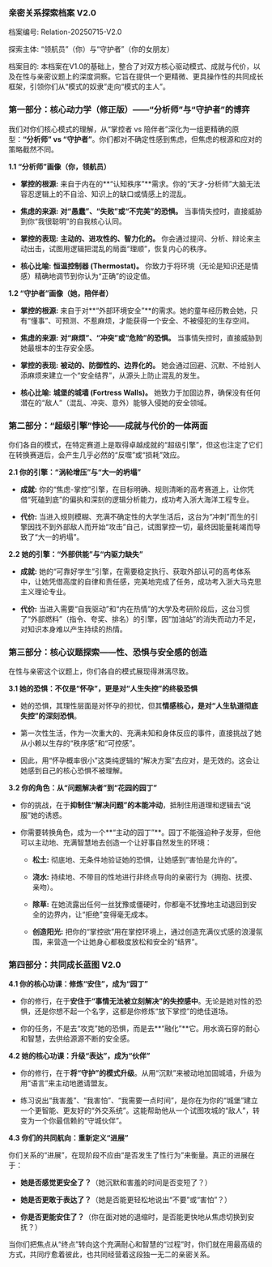 ### **亲密关系探索档案 V2.0**

档案编号: Relation-20250715-V2.0

探索主体: “领航员”（你）与“守护者”（你的女朋友）

档案目的: 本档案在V1.0的基础上，整合了对双方核心驱动模式、成就与代价，以及在性与亲密议题上的深度洞察。它旨在提供一个更精微、更具操作性的共同成长框架，引领你们从“模式的奴隶”走向“模式的主人”。

### **第一部分：核心动力学（修正版）——“分析师”与“守护者”的博弈**

我们对你们核心模式的理解，从“掌控者 vs 陪伴者”深化为一组更精确的原型：**“分析师” vs “守护者”**。你们都对不确定性感到焦虑，但焦虑的根源和应对的策略截然不同。

**1.1 “分析师”画像（你，领航员）**

- **掌控的根源:** 来自于内在的**“认知秩序”**需求。你的“天才-分析师”大脑无法容忍逻辑上的不自洽、知识上的缺口或情感上的混乱。
    
- **焦虑的来源:** **对“愚蠢”、“失败”或“不完美”的恐惧。** 当事情失控时，直接威胁到你“我很聪明”的自我核心认同。
    
- **掌控的表现:** **主动的、进攻性的、智力化的。** 你会通过提问、分析、辩论来主动出击，试图用逻辑把混乱的局面“理顺”，恢复内心的秩序。
    
- **核心比喻:** **恒温控制器 (Thermostat)。** 你致力于将环境（无论是知识还是情感）精确地调节到你认为“正确”的设定值。
    

**1.2 “守护者”画像（她，陪伴者）**

- **掌控的根源:** 来自于对**“外部环境安全”**的需求。她的童年经历教会她，只有“懂事”、可预测、不惹麻烦，才能获得一个安全、不被侵犯的生存空间。
    
- **焦虑的来源:** **对“麻烦”、“冲突”或“危险”的恐惧。** 当事情失控时，直接威胁到她最根本的生存安全感。
    
- **掌控的表现:** **被动的、防御性的、边界化的。** 她会通过回避、沉默、不给别人添麻烦来建立一个“安全结界”，从源头上防止混乱的发生。
    
- **核心比喻:** **城堡的城墙 (Fortress Walls)。** 她致力于加固边界，确保没有任何潜在的“敌人”（混乱、冲突、意外）能够入侵她的安全领域。
    

### **第二部分：“超级引擎”悖论——成就与代价的一体两面**

你们各自的模式，在特定赛道上是取得卓越成就的“超级引擎”，但这也注定了它们在转换赛道后，会产生几乎必然的“反噬”或“损耗”效应。

**2.1 你的引擎：“涡轮增压”与“大一的坍塌”**

- **成就:** 你的“焦虑-掌控”引擎，在目标明确、规则清晰的高考赛道上，让你凭借“死磕到底”的偏执和深刻的逻辑分析能力，成功考入浙大海洋工程专业。
    
- **代价:** 当进入规则模糊、充满不确定性的大学生活后，这台为“冲刺”而生的引擎因找不到外部敌人而开始“攻击”自己，试图掌控一切，最终因能量耗竭而导致了“大一的坍塌”。
    

**2.2 她的引擎：“外部供能”与“内驱力缺失”**

- **成就:** 她的“可靠好学生”引擎，在需要稳定执行、获取外部认可的高考体系中，让她凭借高度的自律和责任感，完美地完成了任务，成功考入浙大马克思主义理论专业。
    
- **代价:** 当进入需要“自我驱动”和“内在热情”的大学及考研阶段后，这台习惯了“外部燃料”（指令、夸奖、排名）的引擎，因“加油站”的消失而动力不足，对知识本身难以产生持续的热情。
    

### **第三部分：核心议题探索——性、恐惧与安全感的创造**

在性与亲密这个议题上，你们各自的模式展现得淋漓尽致。

**3.1 她的恐惧：不仅是“怀孕”，更是对“人生失控”的终极恐惧**

- 她的恐惧，其理性层面是对怀孕的担忧，但其**情感核心，是对“人生轨道彻底失控”的深刻恐惧**。
    
- 第一次性生活，作为一次重大的、充满未知和身体反应的事件，直接挑战了她从小赖以生存的“秩序感”和“可控感”。
    
- 因此，用“怀孕概率很小”这类纯逻辑的“解决方案”去应对，是无效的。这会让她感到自己的核心恐惧不被理解。
    

**3.2 你的角色：从“问题解决者”到“花园的园丁”**

- 你的挑战，在于**抑制住“解决问题”的本能冲动**，抵制住用道理和逻辑去“说服”她的诱惑。
    
- 你需要转换角色，成为一个**“主动的园丁”**。园丁不能强迫种子发芽，但他可以主动地、充满智慧地去创造一个让好事自然发生的环境：
    
    - **松土:** 彻底地、无条件地验证她的恐惧，让她感到“害怕是允许的”。
        
    - **浇水:** 持续地、不带目的性地进行非终点导向的亲密行为（拥抱、抚摸、亲吻）。
        
    - **除草:** 在她流露出任何一丝犹豫或僵硬时，你都毫不犹豫地主动退回到安全的边界内，让“拒绝”变得毫无成本。
        
    - **创造阳光:** 把你的“掌控欲”用在掌控环境上，通过创造充满仪式感的浪漫氛围，来营造一个让她身心都极度放松和安全的“结界”。
        

### **第四部分：共同成长蓝图 V2.0**

**4.1 你的核心功课：修炼“安住”，成为“园丁”**

- 你的修行，在于**安住于“事情无法被立刻解决”的失控感中**。无论是她对性的恐惧，还是你想不起一个名字，这都是你修炼“放下掌控”的绝佳道场。
    
- 你的任务，不是去“攻克”她的恐惧，而是去**“融化”**它。用水滴石穿的耐心和智慧，去供给源源不断的安全感。
    

**4.2 她的核心功课：升级“表达”，成为“伙伴”**

- 你的修行，在于**将“守护”的模式升级**。从用“沉默”来被动地加固城墙，升级为用“语言”来主动地邀请盟友。
    
- 练习说出“我害羞”、“我害怕”、“我需要一点时间”，是你在为你的“城堡”建立一个更智能、更友好的“外交系统”。这能帮助他从一个试图攻城的“敌人”，转变为一个你最信赖的“守城伙伴”。
    

**4.3 你们的共同航向：重新定义“进展”**

你们关系的“进展”，在现阶段不应由“是否发生了性行为”来衡量。真正的进展在于：

- **她是否感觉更安全了？**（她沉默和害羞的时间是否变短了？）
    
- **她是否更敢于表达了？**（她是否能更轻松地说出“不要”或“害怕”？）
    
- **你是否更能安住了？**（你在面对她的退缩时，是否能更快地从焦虑切换到安抚？）
    

当你们把焦点从“终点”转向这个充满耐心和智慧的“过程”时，你们就在用最高级的方式，共同疗愈着彼此，也共同经营着这段独一无二的亲密关系。